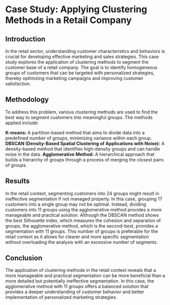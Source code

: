 # **Case Study: Applying Clustering Methods in a Retail Company**

## **Introduction**
In the retail sector, understanding customer characteristics and behaviors is crucial for developing effective marketing and sales strategies. This case study explores the application of clustering methods to segment the customer base of a retail company. The goal is to identify homogeneous groups of customers that can be targeted with personalized strategies, thereby optimizing marketing campaigns and improving customer satisfaction.

## **Methodology**
To address this problem, various clustering methods are used to find the best way to segment customers into meaningful groups. The methods applied include:

**K-means:** A partition-based method that aims to divide data into a predefined number of groups, minimizing variance within each group.
**DBSCAN (Density-Based Spatial Clustering of Applications with Noise):** A density-based method that identifies high-density groups and can handle noise in the data.
**Agglomerative Method:** A hierarchical approach that builds a hierarchy of groups through a process of merging the closest pairs of groups.

## **Results**
In the retail context, segmenting customers into 24 groups might result in ineffective segmentation if not managed properly. In this case, grouping 17 customers into a single group may not be optimal. Instead, dividing customers into 11 groups using the agglomerative method provides a more manageable and practical solution.
Although the DBSCAN method shows the best Silhouette index, which measures the cohesion and separation of groups, the agglomerative method, which is the second-best, provides a segmentation with 11 groups. This number of groups is preferable for the retail context as it allows for clearer and more specific segmentation without overloading the analysis with an excessive number of segments.

## **Conclusion**
The application of clustering methods in the retail context reveals that a more manageable and practical segmentation can be more beneficial than a more detailed but potentially ineffective segmentation. In this case, the agglomerative method with 11 groups offers a balanced solution that provides a deeper understanding of customer behavior and better implementation of personalized marketing strategies.
